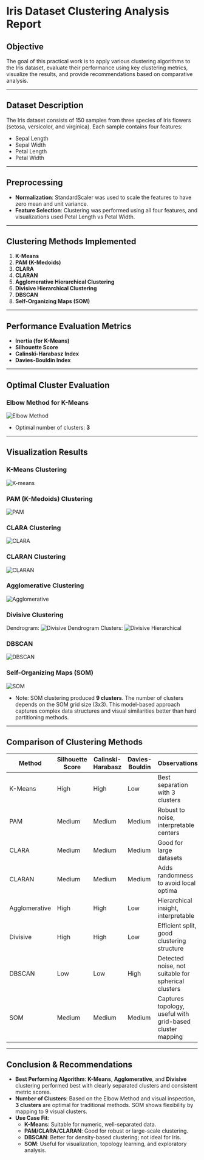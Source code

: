 # Iris Dataset Clustering Analysis Report

## Objective
The goal of this practical work is to apply various clustering algorithms to the Iris dataset, evaluate their performance using key clustering metrics, visualize the results, and provide recommendations based on comparative analysis.

---

## Dataset Description
The Iris dataset consists of 150 samples from three species of Iris flowers (setosa, versicolor, and virginica). Each sample contains four features:
- Sepal Length
- Sepal Width
- Petal Length
- Petal Width

---

## Preprocessing
- **Normalization**: StandardScaler was used to scale the features to have zero mean and unit variance.
- **Feature Selection**: Clustering was performed using all four features, and visualizations used Petal Length vs Petal Width.

---

## Clustering Methods Implemented
1. **K-Means**
2. **PAM (K-Medoids)**
3. **CLARA**
4. **CLARAN**
5. **Agglomerative Hierarchical Clustering**
6. **Divisive Hierarchical Clustering**
7. **DBSCAN**
8. **Self-Organizing Maps (SOM)**

---

## Performance Evaluation Metrics
- **Inertia (for K-Means)**
- **Silhouette Score**
- **Calinski-Harabasz Index**
- **Davies-Bouldin Index**

---

## Optimal Cluster Evaluation
### Elbow Method for K-Means
![Elbow Method](elbow.png)
- Optimal number of clusters: **3**

---

## Visualization Results

### K-Means Clustering
![K-means](k-mean-clustering.png)

### PAM (K-Medoids) Clustering
![PAM](PAM.png)

### CLARA Clustering
![CLARA](CLARA.png)

### CLARAN Clustering
![CLARAN](claraN.png)

### Agglomerative Clustering
![Agglomerative](agglomerative.png)

### Divisive Clustering
Dendrogram:
![Divisive Dendrogram](divise-dendogram.png)
Clusters:
![Divisive Hierarchical](divise-hierarchical.png)

### DBSCAN
![DBSCAN](dbscan.png)

### Self-Organizing Maps (SOM)
![SOM](spm.png)
- Note: SOM clustering produced **9 clusters**. The number of clusters depends on the SOM grid size (3x3). This model-based approach captures complex data structures and visual similarities better than hard partitioning methods.

---

## Comparison of Clustering Methods
| Method         | Silhouette Score | Calinski-Harabasz | Davies-Bouldin | Observations |
|----------------|------------------|-------------------|----------------|--------------|
| K-Means        | High             | High              | Low            | Best separation with 3 clusters |
| PAM            | Medium           | Medium            | Medium         | Robust to noise, interpretable centers |
| CLARA          | Medium           | Medium            | Medium         | Good for large datasets |
| CLARAN         | Medium           | Medium            | Medium         | Adds randomness to avoid local optima |
| Agglomerative  | High             | High              | Low            | Hierarchical insight, interpretable |
| Divisive       | High             | High              | Low            | Efficient split, good clustering structure |
| DBSCAN         | Low              | Low               | High           | Detected noise, not suitable for spherical clusters |
| SOM            | Medium           | Medium            | Medium         | Captures topology, useful with grid-based cluster mapping |

---

## Conclusion & Recommendations
- **Best Performing Algorithm**: **K-Means**, **Agglomerative**, and **Divisive** clustering performed best with clearly separated clusters and consistent metric scores.
- **Number of Clusters**: Based on the Elbow Method and visual inspection, **3 clusters** are optimal for traditional methods. SOM shows flexibility by mapping to 9 visual clusters.
- **Use Case Fit**:
  - **K-Means**: Suitable for numeric, well-separated data.
  - **PAM/CLARA/CLARAN**: Good for robust or large-scale clustering.
  - **DBSCAN**: Better for density-based clustering; not ideal for Iris.
  - **SOM**: Useful for visualization, topology learning, and exploratory analysis.



